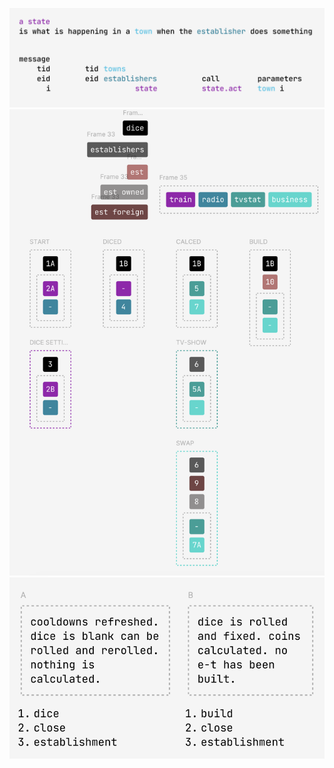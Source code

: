 ![state](/assets/state.png)
![command-laut](/assets/ui-comm-lo.png)
![simplified and cleared out](/assets/simplified-cleared-out.png)
